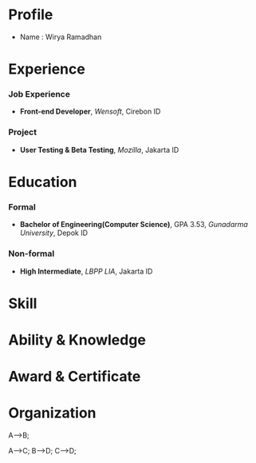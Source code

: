 

# Profile
- Name : Wirya Ramadhan

# Experience
### Job Experience
  - **Front-end Developer**, _Wensoft_, Cirebon ID
### Project
  - **User Testing & Beta Testing**, _Mozilla_, Jakarta ID

# Education
### Formal
  - **Bachelor of Engineering(Computer Science)**, GPA 3.53, _Gunadarma University_, Depok ID 
### Non-formal
  - **High Intermediate**, _LBPP LIA_, Jakarta ID 
# Skill
# Ability & Knowledge
# Award & Certificate
# Organization

A-->B;

A-->C;
    B-->D;
    C-->D;

